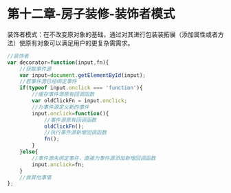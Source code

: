 # 第十二章-房子装修-装饰者模式

装饰者模式：在不改变原对象的基础，通过对其进行包装装拓展（添加属性或者方法）使原有对象可以满足用户的更复杂需需求。

```js
//装饰者
var decorator=function(input,fn){
    //获取事件源
    var input=document.getElementById(input);
    //若事件源已经绑定事件
    if(typeof input.onclick === 'function'){
        //缓存事件源原有回调函数
        var oldClickFn = input.onclick;
        //为事件源定义新的事件
        input.onclick=function(){
            //事件源原有回调函数
            oldClickFn();
            //执行事件源新增回调函数
            fn();
        }
    }else{
        //事件源未绑定事件，直接为事件源添加新增回调函数
        input.onclick=fn;
    }
    //做其他事情
};
```

